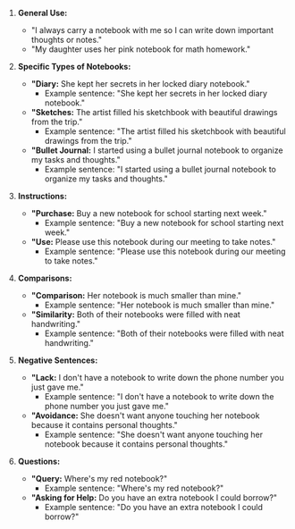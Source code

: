 1. **General Use:**
   - "I always carry a notebook with me so I can write down important thoughts or notes."
   - "My daughter uses her pink notebook for math homework."

2. **Specific Types of Notebooks:**
   - **"Diary:** She kept her secrets in her locked diary notebook."
     - Example sentence: "She kept her secrets in her locked diary notebook."
   - **"Sketches:** The artist filled his sketchbook with beautiful drawings from the trip."
     - Example sentence: "The artist filled his sketchbook with beautiful drawings from the trip."
   - **"Bullet Journal:** I started using a bullet journal notebook to organize my tasks and thoughts."
     - Example sentence: "I started using a bullet journal notebook to organize my tasks and thoughts."

3. **Instructions:**
   - **"Purchase:** Buy a new notebook for school starting next week."
     - Example sentence: "Buy a new notebook for school starting next week."
   - **"Use:** Please use this notebook during our meeting to take notes."
     - Example sentence: "Please use this notebook during our meeting to take notes."

4. **Comparisons:**
   - **"Comparison:** Her notebook is much smaller than mine."
     - Example sentence: "Her notebook is much smaller than mine."
   - **"Similarity:** Both of their notebooks were filled with neat handwriting."
     - Example sentence: "Both of their notebooks were filled with neat handwriting."

5. **Negative Sentences:**
   - **"Lack:** I don't have a notebook to write down the phone number you just gave me."
     - Example sentence: "I don't have a notebook to write down the phone number you just gave me."
   - **"Avoidance:** She doesn't want anyone touching her notebook because it contains personal thoughts."
     - Example sentence: "She doesn't want anyone touching her notebook because it contains personal thoughts."

6. **Questions:**
   - **"Query:** Where's my red notebook?"
     - Example sentence: "Where's my red notebook?"
   - **"Asking for Help:** Do you have an extra notebook I could borrow?"
     - Example sentence: "Do you have an extra notebook I could borrow?"